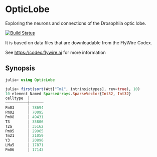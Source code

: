 # OpticLobe

Exploring the neurons and connections of the Drosophila optic lobe.

[![Build Status](https://github.com/hsseung/OpticLobe.jl/actions/workflows/CI.yml/badge.svg?branch=main)](https://github.com/hsseung/OpticLobe.jl/actions/workflows/CI.yml?query=branch%3Amain)

   It is based on data files that are downloadable from the FlyWire Codex.

   See https://codex.flywire.ai for more information

## Synopsis

```julia
julia> using OpticLobe

julia> first(sort(Wtt["Tm1", intrinsictypes], rev=true), 10)
10-element Named SparseArrays.SparseVector{Int32, Int32}
celltype  │
──────────┼──────
Pm03      │ 78694
Pm02      │ 70095
Pm08      │ 49431
T3        │ 35806
T2a       │ 35162
Pm05      │ 29965
Tm21      │ 21059
Y3        │ 20896
LMa5      │ 17871
Pm06      │ 17143
```
